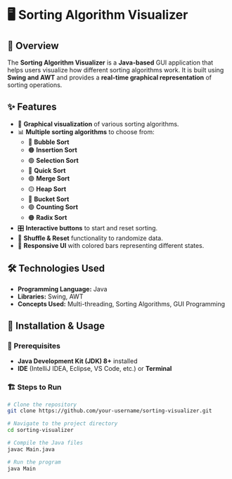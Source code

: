 # 🖥 Sorting Algorithm Visualizer

## 📌 Overview
The **Sorting Algorithm Visualizer** is a **Java-based** GUI application that helps users visualize how different sorting algorithms work. It is built using **Swing and AWT** and provides a **real-time graphical representation** of sorting operations.

## ✨ Features
- 🎨 **Graphical visualization** of various sorting algorithms.
- 📊 **Multiple sorting algorithms** to choose from:
  - 🔵 **Bubble Sort**
  - 🟠 **Insertion Sort**
  - 🟢 **Selection Sort**
  - 🔴 **Quick Sort**
  - 🟣 **Merge Sort**
  - 🟡 **Heap Sort**
  - 🔵 **Bucket Sort**
  - 🟢 **Counting Sort**
  - 🟠 **Radix Sort**
- 🎛 **Interactive buttons** to start and reset sorting.
- 🔄 **Shuffle & Reset** functionality to randomize data.
- 📱 **Responsive UI** with colored bars representing different states.

## 🛠 Technologies Used
- **Programming Language:** Java  
- **Libraries:** Swing, AWT  
- **Concepts Used:** Multi-threading, Sorting Algorithms, GUI Programming  

## 🚀 Installation & Usage

### 📌 Prerequisites
- **Java Development Kit (JDK) 8+** installed  
- **IDE** (IntelliJ IDEA, Eclipse, VS Code, etc.) or **Terminal**  

### 🏗 Steps to Run
```sh
# Clone the repository
git clone https://github.com/your-username/sorting-visualizer.git

# Navigate to the project directory
cd sorting-visualizer

# Compile the Java files
javac Main.java

# Run the program
java Main
